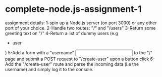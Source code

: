 # complete-node.js-assignment-1

assignment details:
1-spin up a Node.js server (on port 3000) or any other port of your choice.
2-Handle two routes: "/" and "/users"
3-Return some greeting text on "/"
4-Return a list of dummy users (e.g <ul><li>user</li></ul>)
5-Add a form with a "username" <input> to the "/" page and submit a POST request to "/create-user" upon a button click
6-Add the "/create-user" route and parse the incoming data (i.e the username) and simply log it to the console.

